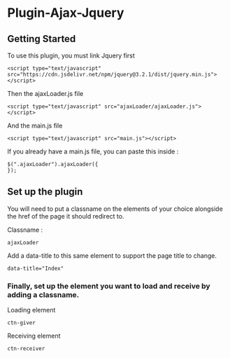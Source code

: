 # Plugin-Ajax-Jquery

## Getting Started

To use this plugin, you must link Jquery first
```
<script type="text/javascript" src="https://cdn.jsdelivr.net/npm/jquery@3.2.1/dist/jquery.min.js"></script>
```

Then the ajaxLoader.js file
```
<script type="text/javascript" src="ajaxLoader/ajaxLoader.js"></script>
```

And the main.js file
```
<script type="text/javascript" src="main.js"></script>
```

If you already have a main.js file, you can paste this inside :
```
$(".ajaxLoader").ajaxLoader({
});
```


## Set up the plugin

You will need to put a classname on the elements of your choice alongside the href of the page it should redirect to.

Classname :
```
ajaxLoader
```

Add a data-title to this same element to support the page title to change.
```
data-title="Index"
```

### Finally, set up the element you want to load and receive by adding a classname.

Loading element
```
ctn-giver
```

Receiving element
```
ctn-receiver
```
